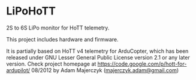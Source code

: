 LiPoHoTT
========

2S to 6S LiPo monitor for HoTT telemetry.

This project includes hardware and firmware.

It is partially based on HoTT v4 telemetry for ArduCopter, which has been released under 
GNU Lesser General Public License version 2.1 or any later version.
Check project homepage at https://code.google.com/p/hott-for-ardupilot/
08/2012 by Adam Majerczyk (majerczyk.adam@gmail.com)
